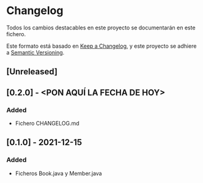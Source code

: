 # Changelog

Todos los cambios destacables en este proyecto se documentarán en este fichero.

Este formato está basado en [Keep a Changelog](https://keepachangelog.com/en/1.0.0/), y este proyecto se adhiere a [Semantic Versioning](https://semver.org/spec/v2.0.0.html).

## [Unreleased]

## [0.2.0] - <PON AQUÍ LA FECHA DE HOY>

### Added

- Fichero CHANGELOG.md

## [0.1.0] - 2021-12-15

### Added

- Ficheros Book.java y Member.java
